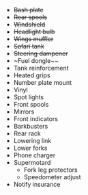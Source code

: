 * ~~Bash plate~~
* ~~Rear spools~~
* ~~Windshield~~
* ~~Headlight bulb~~
* ~~Wings muffler~~
* ~~Safari tank~~
* ~~Steering dampener~~
* ~Fuel dongle~~
* Tank reinforcement
* Heated grips
* Number plate mount
* Vinyl
* Spot lights
* Front spools
* Mirrors
* Front indicators
* Barkbusters
* Rear rack
* Lowering link
* Lower forks
* Phone charger
* Supermotard
  * Fork leg protectors
  * Speedometer adjust
* Notify insurance
 

